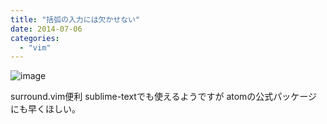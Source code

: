 ```yaml
---
title: "括弧の入力には欠かせない"
date: 2014-07-06
categories:
  - "vim"
---
```


![image](http://i.gyazo.com/b1e2f9fd3623adf1a00afaf738c900de.gif)

surround.vim便利
sublime-textでも使えるようですが
atomの公式パッケージにも早くほしい。

